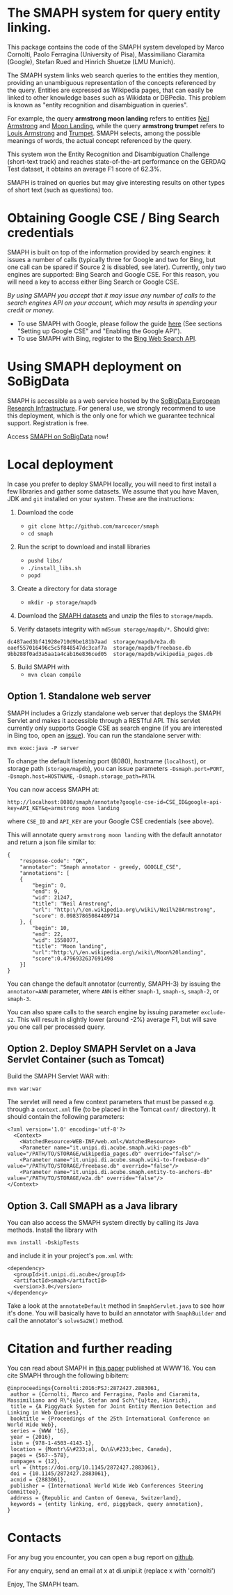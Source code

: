 The SMAPH system for query entity linking.
=============

This package contains the code of the SMAPH system developed by Marco Cornolti, Paolo Ferragina (University of Pisa), Massimiliano Ciaramita (Google), Stefan Rued and Hinrich Shuetze (LMU Munich).

The SMAPH system links web search queries to the entities they mention, providing an unambiguous representation of the concepts referenced by the query. Entities are expressed as Wikipedia pages, that can easily be linked to other knowledge bases such as Wikidata or DBPedia. This problem is known as "entity recognition and disambiguation in queries".

For example, the query **armstrong moon landing** refers to entities [Neil Armstrong](http://en.wikipedia.org/wiki/Neil_Armstrong) and [Moon Landing](http://en.wikipedia.org/wiki/Moon_landing), while the query **armstrong trumpet** refers to [Louis Armstrong](http://en.wikipedia.org/wiki/Louis_Armstrong) and [Trumpet](http://en.wikipedia.org/wiki/Trumpet). SMAPH selects, among the possible meanings of words, the actual concept referenced by the query.

This system won the Entity Recognition and Disambiguation Challenge (short-text track) and reaches state-of-the-art performance on the GERDAQ Test dataset, it obtains an average F1 score of 62.3%.

SMAPH is trained on queries but may give interesting results on other types of short text (such as questions) too.

# Obtaining Google CSE / Bing Search credentials
SMAPH is built on top of the information provided by search engines: it issues a number of calls (typically three for Google and two for Bing, but one call can be spared if Source 2 is disabled, see later). Currently, only two engines are supported: Bing Search and Google CSE. For this reason, you will need a key to access either Bing Search or Google CSE.

*By using SMAPH you accept that it may issue  any number of calls to the search engines API on your account, which may results in spending your credit or money.*

- To use SMAPH with Google, please follow the guide [here](https://sobigdata.d4science.org/group/smaph/documentation) (See sections "Setting up Google CSE" and "Enabling the Google API").
- To use SMAPH with Bing, register to the [Bing Web Search API](https://azure.microsoft.com/en-us/pricing/details/cognitive-services/search-api/).

# Using SMAPH deployment on SoBigData
SMAPH is accessible as a web service hosted by the [SoBigData European Research Infrastructure](www.sobigdata.eu). For general use, we strongly recommend to use this deployment, which is the only one for which we guarantee technical support. Registration is free.

Access [SMAPH on SoBigData](https://sobigdata.d4science.org/group/smaph) now!

# Local deployment
In case you prefer to deploy SMAPH locally, you will need to first install a few libraries and gather some datasets. We assume that you have Maven, JDK and `git` installed on your system. These are the instructions:

1. Download the code
	* `git clone http://github.com/marcocor/smaph`
	* `cd smaph`

2. Run the script to download and install libraries
	* `pushd libs/`
	* `./install_libs.sh`
	* `popd`

3. Create a directory for data storage
	* `mkdir -p storage/mapdb`

4. Download the [SMAPH datasets](https://groviera1.di.unipi.it:5001/sharing/RBHB0Yxz5) and unzip the files to `storage/mapdb`.

5. Verify datasets integrity with `md5sum storage/mapdb/*`. Should give:
```
dc487aed3bf41928e710d9be181b7aad  storage/mapdb/e2a.db
eaef557016496c5c5f848547dc3caf7a  storage/mapdb/freebase.db
9bb288f0ad3a5aa1a4cab16e836ced05  storage/mapdb/wikipedia_pages.db
```

5. Build SMAPH with
	* `mvn clean compile`

## Option 1. Standalone web server
SMAPH includes a Grizzly standalone web server that deploys the SMAPH Servlet and makes it accessible through a RESTful API. This servlet currently only supports Google CSE as search engine (if you are interested in Bing too, open an [issue](https://github.com/marcocor/smaph/issues)). You can run the standalone server with:

`mvn exec:java -P server`

To change the default listening port (8080), hostname (`localhost`), or storage path (`storage/mapdb`), you can issue parameters `-Dsmaph.port=PORT`, `-Dsmaph.host=HOSTNAME`, `-Dsmaph.storage_path=PATH`.

You can now access SMAPH at:

```
http://localhost:8080/smaph/annotate?google-cse-id=CSE_ID&google-api-key=API_KEY&q=armstrong moon landing
```

where `CSE_ID` and `API_KEY` are your Google CSE credentials (see above).

This will annotate query `armstrong moon landing` with the default annotator and return a json file similar to:
```
{
	"response-code": "OK",
	"annotator": "Smaph annotator - greedy, GOOGLE_CSE",
	"annotations": [
	{
		"begin": 0,
		"end": 9,
		"wid": 21247,
		"title": "Neil Armstrong",
		"url": "http:\/\/en.wikipedia.org\/wiki\/Neil%20Armstrong",
		"score": 0.09837865084409714
	}, {
		"begin": 10,
		"end": 22,
		"wid": 1558077,
		"title": "Moon landing",
		"url":"http:\/\/en.wikipedia.org\/wiki\/Moon%20landing",
		"score":0.4796932637691498
	}]
}
```


You can change the default annotator (currently, SMAPH-3) by issuing the `annotator=ANN` parameter, where `ANN` is either `smaph-1`, `smaph-s`, `smaph-2`, or `smaph-3`.

You can also spare calls to the search engine by issuing parameter `exclude-s2`. This will result in slightly lower (around -2%) average F1, but will save you one call per processed query.

## Option 2. Deploy SMAPH Servlet on a Java Servlet Container (such as Tomcat)

Build the SMAPH Servlet WAR with:

`mvn war:war`

The servlet will need a few context parameters that must be passed e.g. through a `context.xml` file (to be placed in the Tomcat `conf/` directory). It should contain the following parameters:
```
<?xml version='1.0' encoding='utf-8'?>
  <Context>
    <WatchedResource>WEB-INF/web.xml</WatchedResource>
    <Parameter name="it.unipi.di.acube.smaph.wiki-pages-db" value="/PATH/TO/STORAGE/wikipedia_pages.db" override="false"/>
    <Parameter name="it.unipi.di.acube.smaph.wiki-to-freebase-db" value="/PATH/TO/STORAGE/freebase.db" override="false"/>
    <Parameter name="it.unipi.di.acube.smaph.entity-to-anchors-db" value="/PATH/TO/STORAGE/e2a.db" override="false"/>
</Context>
```

## Option 3. Call SMAPH as a Java library
You can also access the SMAPH system directly by calling its Java methods. Install the library with

`mvn install -DskipTests`

and include it in your project's `pom.xml` with:

```
<dependency>
  <groupId>it.unipi.di.acube</groupId>
  <artifactId>smaph</artifactId>
  <version>3.0</version>
</dependency>
```
Take a look at the `annotateDefault` method in `SmaphServlet.java` to see how it's done. You will basically have to build an annotator with `SmaphBuilder` and call the annotator's `solveSa2W()` method.

# Citation and further reading
You can read about SMAPH in [this paper](http://dl.acm.org/citation.cfm?id=2883061&CFID=942489270&CFTOKEN=37300508) published at WWW'16.
You can cite SMAPH through the following bibitem:
```
@inproceedings{Cornolti:2016:PSJ:2872427.2883061,
 author = {Cornolti, Marco and Ferragina, Paolo and Ciaramita, Massimiliano and R\"{u}d, Stefan and Sch\"{u}tze, Hinrich},
 title = {A Piggyback System for Joint Entity Mention Detection and Linking in Web Queries},
 booktitle = {Proceedings of the 25th International Conference on World Wide Web},
 series = {WWW '16},
 year = {2016},
 isbn = {978-1-4503-4143-1},
 location = {Montr\&\#233;al, Qu\&\#233;bec, Canada},
 pages = {567--578},
 numpages = {12},
 url = {https://doi.org/10.1145/2872427.2883061},
 doi = {10.1145/2872427.2883061},
 acmid = {2883061},
 publisher = {International World Wide Web Conferences Steering Committee},
 address = {Republic and Canton of Geneva, Switzerland},
 keywords = {entity linking, erd, piggyback, query annotation},
} 
```
# Contacts
For any bug you encounter, you can open a bug report on [github](http://github.com/marcor/smaph).

For any enquiry, send an email at x at di.unipi.it (replace x with 'cornolti')

Enjoy,
The SMAPH team.

